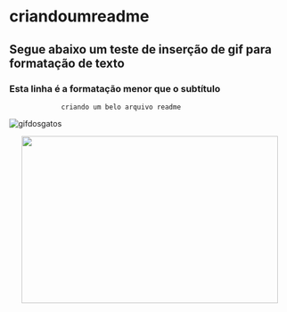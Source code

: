 # criandoumreadme
## Segue abaixo um teste de inserção de gif para formatação de texto
### Esta linha é a formatação menor que o subtítulo
                 criando um belo arquivo readme

![gifdosgatos](https://github.com/vitorlopesdev7/criandoumreadme/blob/master/Gatos-Gifs-Engra%C3%A7ados.gif)

<p align="center">
  <img width="460" height="300" src="https://github.com/vitorlopesdev7/criandoumreadme/blob/master/vitor.jpg">
</p>
